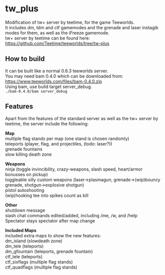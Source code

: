 # tw_plus
Modification of tw+ server by teetime, for the game Teeworlds.  
It includes dm, tdm and ctf gamemodes and the grenade and laser instagib modes for them, as well as the iFreeze gamemode.  
tw+ server by teetime can be found here: https://github.com/Teetime/teeworlds/tree/tw-plus
## How to build
It can be built like a normal 0.6.3 teeworlds server.  
You may need bam 0.4.0 which can be downloaded from: https://www.teeworlds.com/files/bam-0.4.0.zip  
Using bam, use build target server_debug.  
<code>./bam-0.4.0/bam server_debug</code>  
## Features
Apart from the features of the standard server as well as the tw+ server by teetime, the server include the following:  

**Map**  
multiple flag stands per map (one stand is chosen randomly)  
teleports (player, flag, and projectiles, (todo: laser?))  
grenade fountains  
slow killing death zone  

**Weapons**  
ninja (toggle invincibility, crazy-weapons, slash speed, heart/armor bonusses on pickup)  
toggleable silly custom weapons (laser->plasmagun, grenade->(wip)bouncy grenade, shotgun->explosive shotgun)  
pistol autoshooting  
(wip)hooking tee into spikes count as kill  

**Other**  
shutdown message  
slash chat commands edited/added, including /me, /w, and /help  
Spectator stays spectator after map change  

**Included Maps**  
included extra maps to show the new features:  
dm_island (slowdeath zone)  
dm_tele (teleports)  
dm_gfountain (teleports, grenade fountain)  
ctf_tele (teleports)  
ctf_sixflags (multiple flag stands)  
ctf_quadflags (multiple flag stands)  
